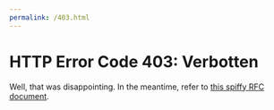 ```yaml
---
permalink: /403.html
---
```


# HTTP Error Code 403: Verbotten

Well, that was disappointing. In the meantime, refer to [this spiffy RFC document](https://tools.ietf.org/html/rfc7231#section-6.5.3).
